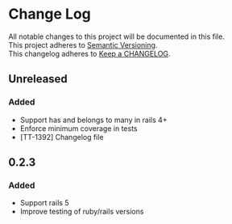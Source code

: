 # Change Log
All notable changes to this project will be documented in this file.  
This project adheres to [Semantic Versioning](http://semver.org/).  
This changelog adheres to [Keep a CHANGELOG](http://keepachangelog.com/).  

## Unreleased
### Added
- Support has and belongs to many in rails 4+
- Enforce minimum coverage in tests
- [TT-1392] Changelog file

## 0.2.3
### Added
- Support rails 5
- Improve testing of ruby/rails versions
